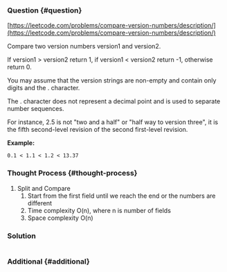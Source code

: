 ### Question {#question}

[https://leetcode.com/problems/compare-version-numbers/description/](https://leetcode.com/problems/compare-version-numbers/description/)

Compare two version numbers version1 and version2.

If version1 &gt; version2 return 1, if version1 &lt; version2 return -1, otherwise return 0.

You may assume that the version strings are non-empty and contain only digits and the . character.

The . character does not represent a decimal point and is used to separate number sequences.

For instance, 2.5 is not "two and a half" or "half way to version three", it is the fifth second-level revision of the second first-level revision.

**Example:**

```
0.1 < 1.1 < 1.2 < 13.37
```

### Thought Process {#thought-process}

1. Split and Compare
   1. Start from the first field until we reach the end or the numbers are different
   2. Time complexity O\(n\), where n is number of fields
   3. Space complexity O\(n\)

### Solution

```java

```

### Additional {#additional}



